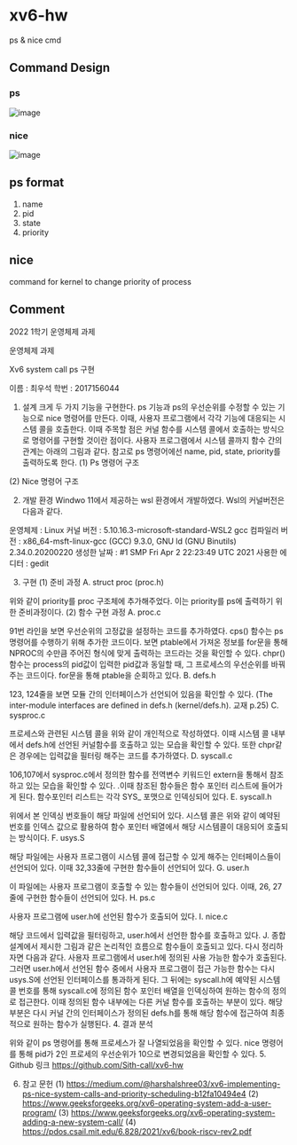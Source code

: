 # xv6-hw
ps &amp; nice cmd

## Command Design
### ps
![image](https://user-images.githubusercontent.com/57928967/166657414-cd14f741-11b3-45d9-82d8-1633d1d00c0e.png)
### nice 
![image](https://user-images.githubusercontent.com/57928967/166657593-90b1a219-c0ac-4535-b47a-9097fb15d565.png)


## ps format
1. name
2. pid
3. state
4. priority

## nice
command for kernel to change priority of process

## Comment
2022 1학기 운영체제 과제

운영체제 과제

Xv6 system call
ps 구현




이름 : 최우석
학번 : 2017156044
 
1.	설계
크게 두 가지 기능을 구현한다. ps 기능과 ps의 우선순위를 수정할 수 있는 기능으로 nice 명령어를 만든다. 이때, 사용자 프로그램에서 각각 기능에 대응되는 시스템 콜을 호출한다. 이때 주목할 점은 커널 함수를 시스템 콜에서 호출하는 방식으로 명령어를 구현할 것이란 점이다. 사용자 프로그램에서 시스템 콜까지 함수 간의 관계는 아래의 그림과 같다. 참고로 ps 명령어에선 name, pid, state, priority를 출력하도록 한다.
(1)	Ps 명령어 구조
 
(2)	Nice 명령어 구조
 
2.	개발 환경
Windwo 11에서 제공하는 wsl 환경에서 개발하였다. Wsl의 커널버전은 다음과 같다.
 
운영체제 : Linux 
커널 버전 : 5.10.16.3-microsoft-standard-WSL2
gcc 컴파일러 버전 : x86_64-msft-linux-gcc (GCC) 9.3.0, GNU ld (GNU Binutils) 2.34.0.20200220
생성한 날짜 : #1 SMP Fri Apr 2 22:23:49 UTC 2021
사용한 에디터 : gedit

3.	구현
(1)	준비 과정
A.	struct proc (proc.h)
 
위와 같이 priority를 proc 구조체에 추가해주었다. 이는 priority를 ps에 출력하기 위한 준비과정이다.
(2)	함수 구현 과정
A.	proc.c
 
 
 
91번 라인을 보면 우선순위의 고정값을 설정하는 코드를 추가하였다.
cps() 함수는 ps 명령어를 수행하기 위해 추가한 코드이다. 보면 ptable에서 가져온 정보를 for문을 통해 NPROC의 수만큼 주어진 형식에 맞게 출력하는 코드라는 것을 확인할 수 있다.
chpr() 함수는 process의 pid값이 입력한 pid값과 동일할 때, 그 프로세스의 우선순위를 바꿔주는 코드이다. for문을 통해 ptable을 순회하고 있다.
B.	defs.h
 
123, 124줄을 보면 모듈 간의 인터페이스가 선언되어 있음을 확인할 수 있다.
(The inter-module interfaces are defined in defs.h (kernel/defs.h). 교재 p.25)
C.	sysproc.c
 
프로세스와 관련된 시스템 콜을 위와 같이 개인적으로 작성하였다. 이때 시스템 콜 내부에서 defs.h에 선언된 커널함수를 호출하고 있는 모습을 확인할 수 있다. 또한 chpr같은 경우에는 입력값을 필터링 해주는 코드를 추가하였다.
D.	syscall.c
 
106,107에서 sysproc.c에서 정의한 함수를 전역변수 키워드인 extern을 통해서 참조하고 있는 모습을 확인할 수 있다. .이때 참조된 함수들은 함수 포인터 리스트에 들어가게 된다. 함수포인터 리스트는 각각 SYS_ 포맷으로 인덱싱되어 있다.
E.	syscall.h
 
위에서 본 인덱싱 번호들이 해당 파일에 선언되어 있다. 시스템 콜은 위와 같이 예약된 번호를 인덱스 값으로 활용하여 함수 포인터 배열에서 해당 시스템콜이 대응되어 호출되는 방식이다.
F.	usys.S
 
해당 파일에는 사용자 프로그램이 시스템 콜에 접근할 수 있게 해주는 인터페이스들이 선언되어 있다. 이때 32,33줄에 구현한 함수들이 선언되어 있다.
G.	user.h
 
이 파일에는 사용자 프로그램이 호출할 수 있는 함수들이 선언되어 있다. 이때, 26, 27줄에 구현한 함수들이 선언되어 있다.
H.	ps.c
 
사용자 프로그램에 user.h에 선언된 함수가 호출되어 있다.
I.	nice.c
 
해당 코드에서 입력값을 필터링하고, user.h에서 선언한 함수를 호출하고 있다.
J.	종합
설계에서 제시한 그림과 같은 논리적인 흐름으로 함수들이 호출되고 있다. 다시 정리하자면 다음과 같다. 사용자 프로그램에서 user.h에 정의된 사용 가능한 함수가 호출된다. 그러면 user.h에서 선언된 함수 중에서 사용자 프로그램이 접근 가능한 함수는 다시 usys.S에 선언된 인터페이스를 통과하게 된다. 그 뒤에는 syscall.h에 예약된 시스템 콜 번호를 통해 syscall.c에 정의된 함수 포인터 배열을 인덱싱하여 원하는 함수의 정의로 접근한다. 이때 정의된 함수 내부에는 다른 커널 함수를 호출하는 부분이 있다. 해당 부분은 다시 커널 간의 인터페이스가 정의된 defs.h를 통해 해당 함수에 접근하여 최종적으로 원하는 함수가 실행된다. 
4.	결과 분석
 
위와 같이 ps 명령어를 통해 프로세스가 잘 나열되었음을 확인할 수 있다.
nice 명령어를 통해 pid가 2인 프로세의 우선순위가 10으로 변경되었음을 확인할 수 있다.
5.	Github 링크
https://github.com/Sith-call/xv6-hw

6.	참고 문헌
(1)	https://medium.com/@harshalshree03/xv6-implementing-ps-nice-system-calls-and-priority-scheduling-b12fa10494e4
(2)	https://www.geeksforgeeks.org/xv6-operating-system-add-a-user-program/
(3)	https://www.geeksforgeeks.org/xv6-operating-system-adding-a-new-system-call/
(4)	https://pdos.csail.mit.edu/6.828/2021/xv6/book-riscv-rev2.pdf

